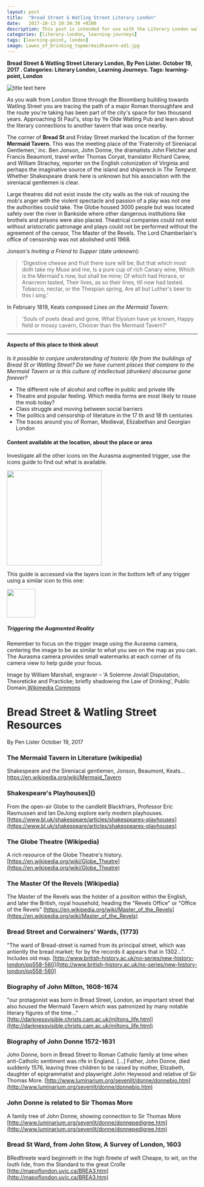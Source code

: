 ```yaml
---
layout: post
title:  "Bread Street & Watling Street Literary London"
date:   2017-10-13 10:30:30 +0200
description: This post is intended for use with the Literary London walking tour and smart learning activities and was originally only available via the Aurasma AR trigger.
categories: [literary-london, learning-journeys]
tags: [learning-point, london]
image: Lawes_of_Drinking_topmermaidtavern-ed1.jpg
---
```

**Bread Street & Watling Street Literary London, By Pen Lister. October 19, 2017 . Categories: Literary London, Learning Journeys. Tags: learning-point, London**


![title text here]({{site.baseurl}}/assets/images/Lawes_of_Drinking_topmermaidtavern-ed1.jpg)


As you walk from London Stone through the Bloomberg building towards Watling Street you are tracing the path of a major Roman thoroughfare and the route you're taking has been part of the city's space for two thousand years. Approaching St Paul's, stop by Ye Olde Watling Pub and learn about the literary connections to another tavern that was once nearby.

The corner of **Bread St** and Friday Street marked the location of the former **Mermaid Tavern.** This was the meeting place of the 'Fraternity of Sireniacal Gentlemen,' inc. Ben Jonson, John Donne, the dramatists John Fletcher and Francis Beaumont, travel writer Thomas Coryat, translator Richard Carew, and William Strachey, reporter on the English colonization of Virginia and perhaps the imaginative source of the island and shipwreck in _The Tempest_. Whether Shakespeare drank here is unknown but his association with the sireniacal gentlemen is clear.

Large theatres did not exist inside the city walls as the risk of rousing the mob's anger with the violent spectacle and passion of a play was not one the authorities could take. The Globe housed 3000 people but was located safely over the river in Bankside where other dangerous institutions like brothels and prisons were also placed. Theatrical companies could not exist without aristocratic patronage and plays could not be performed without the agreement of the censor, The Master of the Revels. The Lord Chamberlain's office of censorship was not abolished until 1968.

Jonson's _Inviting a Friend to Supper_ (date unknown):

> 'Digestive cheese and fruit there sure will be;
 But that which most doth take my Muse and me,
 Is a pure cup of rich Canary wine,
 Which is the Mermaid's now, but shall be mine;
 Of which had Horace, or Anacreon tasted,
 Their lives, as so their lines, till now had lasted.
 Tobacco, nectar, or the Thespian spring,
 Are all but Luther's beer to this I sing.'

In February 1819, Keats composed _Lines on the Mermaid Tavern:_

> 'Souls of poets dead and gone,
 What Elysium have ye known,
 Happy field or mossy cavern,
 Choicer than the Mermaid Tavern?'

---

#### **Aspects of this place to think about**

_Is it possible to conjure understanding of historic life from the buildings of Bread St or Watling Street? Do we have current places that compare to the Mermaid Tavern or is this culture of intellectual (drunken) discourse gone forever?_

- The different role of alcohol and coffee in public and private life
- Theatre and popular feeling. Which media forms are most likely to rouse the mob today?
- Class struggle and moving between social barriers
- The politics and censorship of literature in the 17 th and 18 th centuries
- The traces around you of Roman, Medieval, Elizabethan and Georgian London

#### **Content available at the location, about the place or area**

Investigate all the other icons on the Aurasma augmented trigger, use the icons guide to find out what is available.

<img src="{{site.baseurl}}/assets/images/icons-messagesA.png" width="250" height="auto">

This guide is accessed via the layers icon in the bottom left of any trigger using a similar icon to this one: 

<img src="{{site.baseurl}}/assets/images/1287510-512-crimson.png" width="75" height="auto">

##### **Triggering the Augmented Reality**

Remember to focus on the trigger image using the Aurasma camera, centering the image to be as similar to what you see on the map as you can. The Aurasma camera provides small watermarks at each corner of its camera view to help guide your focus.

Image by William Marshall, engraver – 'A Solemne Joviall Disputation, Theoreticke and Practicke; briefly shadowing the Law of Drinking', Public Domain,[Wikimedia Commons
]( https://commons.wikimedia.org/wiki/File%3ALawes_of_Drinking%2C_top..jpg )


# Bread Street & Watling Street Resources

By Pen Lister October 19, 2017 


### The Mermaid Tavern in Literature (wikipedia)
Shakespeare and the Sireniacal gentlemen, Jonson, Beaumont, Keats...
[ https://en.wikipedia.org/wiki/Mermaid_Tavern ](https://en.wikipedia.org/wiki/Mermaid_Tavern)
### Shakespeare's Playhouses]()
From the open-air Globe to the candlelit Blackfriars, Professor Eric Rasmussen and Ian DeJong explore early modern playhouses.
[https://www.bl.uk/shakespeare/articles/shakespeares-playhouses](https://www.bl.uk/shakespeare/articles/shakespeares-playhouses)
### The Globe Theatre (Wikipedia)
A rich resource of the Globe Theatre's history.
[https://en.wikipedia.org/wiki/Globe_Theatre](https://en.wikipedia.org/wiki/Globe_Theatre)
### The Master Of the Revels (Wikipedia)
The Master of the Revels was the holder of a position within the English, and later the British, royal household, heading the "Revels Office" or "Office of the Revels"
[https://en.wikipedia.org/wiki/Master_of_the_Revels](https://en.wikipedia.org/wiki/Master_of_the_Revels)
### Bread Street and Corwainers' Wards, (1773)
"The ward of Bread-street is named from its principal street, which was antiently the bread market; for by the records it appears that in 1302...". Includes old map.
[http://www.british-history.ac.uk/no-series/new-history-london/pp558-560](http://www.british-history.ac.uk/no-series/new-history-london/pp558-560)
### Biography of John Milton, 1608-1674
"our protagonist was born in Bread Street, London, an important street that also housed the Mermaid Tavern which was patronized by many notable literary figures of the time..."
[http://darknessvisible.christs.cam.ac.uk/miltons_life.html](http://darknessvisible.christs.cam.ac.uk/miltons_life.html)
### Biography of John Donne 1572-1631
John Donne, born in Bread Street to Roman Catholic family at time when anti-Catholic sentiment was rife in England. […] Father, John Donne, died suddenly 1576, leaving three children to be raised by mother, Elizabeth, daughter of epigrammatist and playwright John Heywood and relative of Sir Thomas More.
[http://www.luminarium.org/sevenlit/donne/donnebio.htm](http://www.luminarium.org/sevenlit/donne/donnebio.htm)
### John Donne is related to Sir Thomas More
A family tree of John Donne, showing connection to Sir Thomas More
[http://www.luminarium.org/sevenlit/donne/donnepedigree.htm](http://www.luminarium.org/sevenlit/donne/donnepedigree.htm)
### Bread St Ward, from John Stow, A Survey of London, 1603
BRedſtreete ward beginneth in the high ſtreete of weſt Cheape, to wit, on the ſouth ſide, from the Standard to the great Croſſe
[http://mapoflondon.uvic.ca/BREA3.htm](http://mapoflondon.uvic.ca/BREA3.htm)


